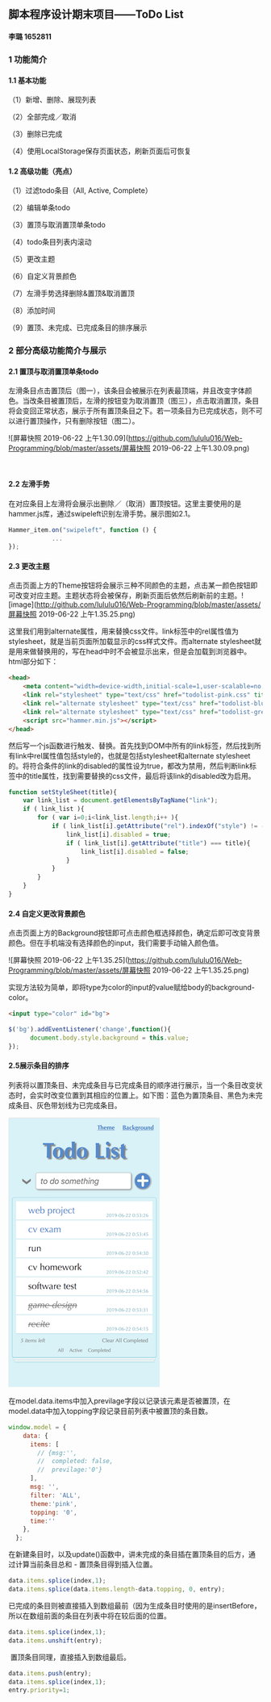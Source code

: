 ## 脚本程序设计期末项目——ToDo List

#### 李璐 1652811



### 1 功能简介

#### 1.1 基本功能

（1）新增、删除、展现列表

（2）全部完成／取消

（3）删除已完成

（4）使用LocalStorage保存页面状态，刷新页面后可恢复

#### 1.2 高级功能（亮点）

（1）过滤todo条目（All, Active, Complete）

（2）编辑单条todo

（3）置顶与取消置顶单条todo

（4）todo条目列表内滚动

（5）更改主题

（6）自定义背景颜色

（7）左滑手势选择删除&置顶&取消置顶

（8）添加时间

（9）置顶、未完成、已完成条目的排序展示



### 2 部分高级功能简介与展示

#### 2.1 置顶与取消置顶单条todo

​	左滑条目点击置顶后（图一），该条目会被展示在列表最顶端，并且改变字体颜色。当改条目被置顶后，左滑的按钮变为取消置顶（图三），点击取消置顶，条目将会变回正常状态，展示于所有置顶条目之下。若一项条目为已完成状态，则不可以进行置顶操作，只有删除按钮（图二）。

![屏幕快照 2019-06-22 上午1.30.09](https://github.com/lululu016/Web-Programming/blob/master/assets/屏幕快照 2019-06-22 上午1.30.09.png)

​	

#### 2.2 左滑手势

​	在对应条目上左滑将会展示出删除／（取消）置顶按钮。这里主要使用的是hammer.js库，通过swipeleft识别左滑手势。展示图如2.1。

```js
Hammer_item.on("swipeleft", function () {
            ...
});
```



#### 2.3 更改主题

​	点击页面上方的Theme按钮将会展示三种不同颜色的主题，点击某一颜色按钮即可改变对应主题。主题状态将会被保存，刷新页面后依然后刷新前的主题。![image](http://github.com/lululu016/Web-Programming/blob/master/assets/屏幕快照 2019-06-22 上午1.35.25.png)

​	这里我们用到alternate属性，用来替换css文件。link标签中的rel属性值为stylesheet，就是当前页面所加载显示的css样式文件。而alternate stylesheet就是用来做替换用的，写在head中时不会被显示出来，但是会加载到浏览器中。html部分如下：

```html
<head>
    <meta content="width=device-width,initial-scale=1,user-scalable=no,maximum-scale=1" name="viewport"/>
    <link rel="stylesheet" type="text/css" href="todolist-pink.css" title="pink">
    <link rel="alternate stylesheet" type="text/css" href="todolist-blue.css" title="blue">
    <link rel="alternate stylesheet" type="text/css" href="todolist-green.css" title="green">
    <script src="hammer.min.js"></script>
</head>
```

​	然后写一个js函数进行触发、替换。首先找到DOM中所有的link标签，然后找到所有link中rel属性值包括style的，也就是包括stylesheet和alternate stylesheet的。将符合条件的link的disabled的属性设为true，都改为禁用，然后判断link标签中的title属性，找到需要替换的css文件，最后将该link的disabled改为启用。

```js
function setStyleSheet(title){  
    var link_list = document.getElementsByTagName("link");
    if ( link_list ){
        for ( var i=0;i<link_list.length;i++ ){
            if ( link_list[i].getAttribute("rel").indexOf("style") != -1 ){
                link_list[i].disabled = true;
                if ( link_list[i].getAttribute("title") === title){
                    link_list[i].disabled = false;
                }
            }
        }
    }
}
```



#### 2.4 自定义更改背景颜色

​	点击页面上方的Background按钮即可点击颜色框选择颜色，确定后即可改变背景颜色。但在手机端没有选择颜色的input，我们需要手动输入颜色值。

![屏幕快照 2019-06-22 上午1.35.25](https://github.com/lululu016/Web-Programming/blob/master/assets/屏幕快照 2019-06-22 上午1.35.25.png)

​	实现方法较为简单，即将type为color的input的value赋给body的background-color。

```html
<input type="color" id="bg">
```

```js
$('bg').addEventListener('change',function(){
      document.body.style.background = this.value;
});           
```



#### 2.5展示条目的排序

​	列表将以置顶条目、未完成条目与已完成条目的顺序进行展示，当一个条目改变状态时，会实时改变位置到其相应的位置上。如下图：蓝色为置顶条目、黑色为未完成条目、灰色带划线为已完成条目。

![屏幕快照 2019-06-22 上午1.27.11](https://github.com/lululu016/Web-Programming/blob/master/assets/%E5%B1%8F%E5%B9%95%E5%BF%AB%E7%85%A7%202019-06-22%20%E4%B8%8A%E5%8D%881.27.11.png)

​	在model.data.items中加入previlage字段以记录该元素是否被置顶，在model.data中加入topping字段记录目前列表中被置顶的条目数。

```js
window.model = {
    data: {
      items: [
        // {msg:'', 
        //  completed: false,
        //  previlage:'0'}
      ],
      msg: '',
      filter: 'ALL',
      theme:'pink',
      topping: '0',
      time:''
    },
  };
```

​	在新建条目时，以及update()函数中，讲未完成的条目插在置顶条目的后方，通过计算当前条目总和 - 置顶条目得到插入位置。

```js
data.items.splice(index,1);
data.items.splice(data.items.length-data.topping, 0, entry);
```

​	已完成的条目则被直接插入到数组最前（因为生成条目时使用的是insertBefore，所以在数组前面的条目在列表中将在较后面的位置。

```javascript
data.items.splice(index,1);
data.items.unshift(entry);
```

​	置顶条目同理，直接插入到数组最后。

```js
data.items.push(entry);
data.items.splice(index,1);
entry.priority=1;
```



#### 
